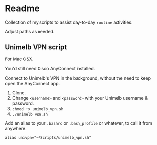 # Readme
Collection of my scripts to assist day-to-day `routine` activities.

Adjust paths as needed.

## Unimelb VPN script
For Mac OSX.

You'd still need Cisco AnyConnect installed.

Connect to Unimelb's VPN in the background, without the need to keep open the AnyConnect app.

1. Clone.
2. Change `<username>` and `<password>` with your Unimelb username & password.
3. `chmod +x unimelb_vpn.sh`
4. `./unimelb_vpn.sh`

Add an alias to your `.bashrc` or `.bash_profile` or whatever, to call it from anywhere.

`alias univpn="~/Scripts/unimelb_vpn.sh"`
